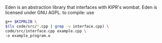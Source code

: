 Eden is an abstraction library that interfaces with KIPR's wombat.
Eden is licensed under GNU AGPL.
to compile: use
```bash
g++ $KIPRLIB \
$(ls code/src/*.cpp | grep -v interface.cpp) \
code/src/interface.cpp example.cpp \
-o example_program.o
```

